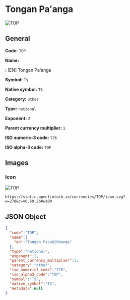 
# Tongan Paʻanga 
![TOP](https://static.openfintech.io/currencies/TOP/icon.svg?w=278&c=v0.59.26#w100)  

## General 
 
**Code:** `TOP` 
 
**Name:** 
 
:	[EN] Tongan Paʻanga 
 
**Symbol:** `T$` 
 
**Native symbol:** `T$` 
 
**Category:** `other` 
 
**Type:** `national` 
 
**Exponent:** `2` 
 
**Parent currency multiplier:** `1` 
 
**ISO numeric-3 code:** `776` 
 
**ISO alpha-3 code:** `TOP` 
 

## Images 

### Icon 
 
![TOP](https://static.openfintech.io/currencies/TOP/icon.svg?w=278&c=v0.59.26#w100)  

```
https://static.openfintech.io/currencies/TOP/icon.svg?w=278&c=v0.59.26#w100
```  

## JSON Object 

```json
{
  "code":"TOP",
  "name":{
    "en":"Tongan Pa\u02bbanga"
  },
  "type":"national",
  "exponent":2,
  "parent_currency_multiplier":1,
  "category":"other",
  "iso_numeric3_code":"776",
  "iso_alpha3_code":"TOP",
  "symbol":"T$",
  "native_symbol":"T$",
  "metadata":null
}
```  
